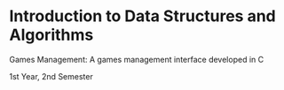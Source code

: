 # Introduction to Data Structures and Algorithms
Games Management: A games management interface developed in C

1st Year, 2nd Semester
